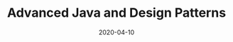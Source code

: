 ---
title: "Advanced Java and Design Patterns"
date: "2020-04-10"
duration: "45h over 12 sessions"
audience: "~30 Master's students"
customer: "In'Tech"
customerURL: "https://www.intechinfo.fr/"
---
